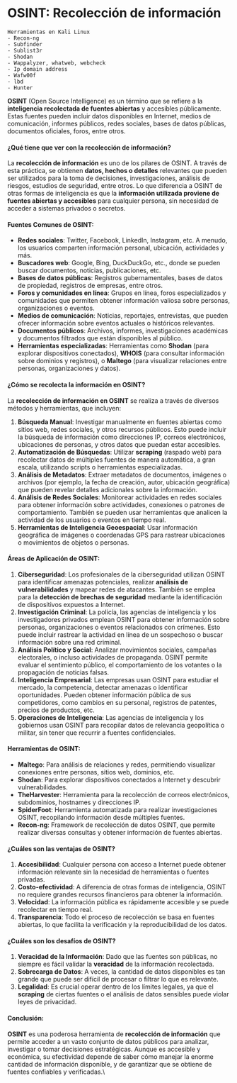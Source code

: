# OSINT: Recolección de información

```
Herramientas en Kali Linux
- Recon-ng
- Subfinder
- Sublist3r
- Shodan
- Wappalyzer, whatweb, webcheck
- Ip domain address
- Wafw00f
- lbd
- Hunter
```

**OSINT** (Open Source Intelligence) es un término que se refiere a la **inteligencia recolectada de fuentes abiertas** y accesibles públicamente. Estas fuentes pueden incluir datos disponibles en Internet, medios de comunicación, informes públicos, redes sociales, bases de datos públicas, documentos oficiales, foros, entre otros.

#### ¿Qué tiene que ver con la recolección de información?

La **recolección de información** es uno de los pilares de OSINT. A través de esta práctica, se obtienen **datos, hechos o detalles** relevantes que pueden ser utilizados para la toma de decisiones, investigaciones, análisis de riesgos, estudios de seguridad, entre otros. Lo que diferencia a OSINT de otras formas de inteligencia es que la **información utilizada proviene de fuentes abiertas y accesibles** para cualquier persona, sin necesidad de acceder a sistemas privados o secretos.

#### Fuentes Comunes de OSINT:

* **Redes sociales**: Twitter, Facebook, LinkedIn, Instagram, etc. A menudo, los usuarios comparten información personal, ubicación, actividades y más.
* **Buscadores web**: Google, Bing, DuckDuckGo, etc., donde se pueden buscar documentos, noticias, publicaciones, etc.
* **Bases de datos públicas**: Registros gubernamentales, bases de datos de propiedad, registros de empresas, entre otros.
* **Foros y comunidades en línea**: Grupos en línea, foros especializados y comunidades que permiten obtener información valiosa sobre personas, organizaciones o eventos.
* **Medios de comunicación**: Noticias, reportajes, entrevistas, que pueden ofrecer información sobre eventos actuales o históricos relevantes.
* **Documentos públicos**: Archivos, informes, investigaciones académicas y documentos filtrados que están disponibles al público.
* **Herramientas especializadas**: Herramientas como **Shodan** (para explorar dispositivos conectados), **WHOIS** (para consultar información sobre dominios y registros), o **Maltego** (para visualizar relaciones entre personas, organizaciones y datos).

#### ¿Cómo se recolecta la información en OSINT?

La **recolección de información en OSINT** se realiza a través de diversos métodos y herramientas, que incluyen:

1. **Búsqueda Manual**: Investigar manualmente en fuentes abiertas como sitios web, redes sociales, y otros recursos públicos. Esto puede incluir la búsqueda de información como direcciones IP, correos electrónicos, ubicaciones de personas, y otros datos que puedan estar accesibles.
2. **Automatización de Búsquedas**: Utilizar **scraping** (raspado web) para recolectar datos de múltiples fuentes de manera automática, a gran escala, utilizando scripts o herramientas especializadas.
3. **Análisis de Metadatos**: Extraer metadatos de documentos, imágenes o archivos (por ejemplo, la fecha de creación, autor, ubicación geográfica) que pueden revelar detalles adicionales sobre la información.
4. **Análisis de Redes Sociales**: Monitorear actividades en redes sociales para obtener información sobre actividades, conexiones o patrones de comportamiento. También se pueden usar herramientas que analicen la actividad de los usuarios o eventos en tiempo real.
5. **Herramientas de Inteligencia Geoespacial**: Usar información geográfica de imágenes o coordenadas GPS para rastrear ubicaciones o movimientos de objetos o personas.

#### Áreas de Aplicación de OSINT:

1. **Ciberseguridad**: Los profesionales de la ciberseguridad utilizan OSINT para identificar amenazas potenciales, realizar **análisis de vulnerabilidades** y mapear redes de atacantes. También se emplea para la **detección de brechas de seguridad** mediante la identificación de dispositivos expuestos a Internet.
2. **Investigación Criminal**: La policía, las agencias de inteligencia y los investigadores privados emplean OSINT para obtener información sobre personas, organizaciones o eventos relacionados con crímenes. Esto puede incluir rastrear la actividad en línea de un sospechoso o buscar información sobre una red criminal.
3. **Análisis Político y Social**: Analizar movimientos sociales, campañas electorales, o incluso actividades de propaganda. OSINT permite evaluar el sentimiento público, el comportamiento de los votantes o la propagación de noticias falsas.
4. **Inteligencia Empresarial**: Las empresas usan OSINT para estudiar el mercado, la competencia, detectar amenazas o identificar oportunidades. Pueden obtener información pública de sus competidores, como cambios en su personal, registros de patentes, precios de productos, etc.
5. **Operaciones de Inteligencia**: Las agencias de inteligencia y los gobiernos usan OSINT para recopilar datos de relevancia geopolítica o militar, sin tener que recurrir a fuentes confidenciales.

#### Herramientas de OSINT:

* **Maltego**: Para análisis de relaciones y redes, permitiendo visualizar conexiones entre personas, sitios web, dominios, etc.
* **Shodan**: Para explorar dispositivos conectados a Internet y descubrir vulnerabilidades.
* **TheHarvester**: Herramienta para la recolección de correos electrónicos, subdominios, hostnames y direcciones IP.
* **SpiderFoot**: Herramienta automatizada para realizar investigaciones OSINT, recopilando información desde múltiples fuentes.
* **Recon-ng**: Framework de recolección de datos OSINT, que permite realizar diversas consultas y obtener información de fuentes abiertas.

#### ¿Cuáles son las ventajas de OSINT?

1. **Accesibilidad**: Cualquier persona con acceso a Internet puede obtener información relevante sin la necesidad de herramientas o fuentes privadas.
2. **Costo-efectividad**: A diferencia de otras formas de inteligencia, OSINT no requiere grandes recursos financieros para obtener la información.
3. **Velocidad**: La información pública es rápidamente accesible y se puede recolectar en tiempo real.
4. **Transparencia**: Todo el proceso de recolección se basa en fuentes abiertas, lo que facilita la verificación y la reproducibilidad de los datos.

#### ¿Cuáles son los desafíos de OSINT?

1. **Veracidad de la Información**: Dado que las fuentes son públicas, no siempre es fácil validar la **veracidad** de la información recolectada.
2. **Sobrecarga de Datos**: A veces, la cantidad de datos disponibles es tan grande que puede ser difícil de procesar o filtrar lo que es relevante.
3. **Legalidad**: Es crucial operar dentro de los límites legales, ya que el **scraping** de ciertas fuentes o el análisis de datos sensibles puede violar leyes de privacidad.

#### Conclusión:

**OSINT** es una poderosa herramienta de **recolección de información** que permite acceder a un vasto conjunto de datos públicos para analizar, investigar o tomar decisiones estratégicas. Aunque es accesible y económica, su efectividad depende de saber cómo manejar la enorme cantidad de información disponible, y de garantizar que se obtiene de fuentes confiables y verificadas.\




